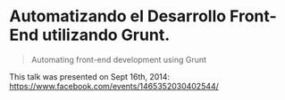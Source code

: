 # Automatizando el Desarrollo Front-End utilizando Grunt.

> Automating front-end development using Grunt

This talk was presented on Sept 16th, 2014: https://www.facebook.com/events/1465352030402544/
